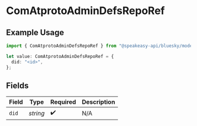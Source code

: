 # ComAtprotoAdminDefsRepoRef

## Example Usage

```typescript
import { ComAtprotoAdminDefsRepoRef } from "@speakeasy-api/bluesky/models/components";

let value: ComAtprotoAdminDefsRepoRef = {
  did: "<id>",
};
```

## Fields

| Field              | Type               | Required           | Description        |
| ------------------ | ------------------ | ------------------ | ------------------ |
| `did`              | *string*           | :heavy_check_mark: | N/A                |